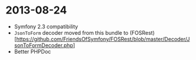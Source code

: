 # 2013-08-24

* Symfony 2.3 compatibility
* `JsonToForm` decoder moved from this bundle to (FOSRest)[https://github.com/FriendsOfSymfony/FOSRest/blob/master/Decoder/JsonToFormDecoder.php]
* Better PHPDoc